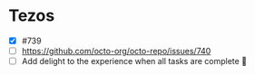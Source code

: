 # Tezos

- [x] #739
- [ ] https://github.com/octo-org/octo-repo/issues/740
- [ ] Add delight to the experience when all tasks are complete :tada:
